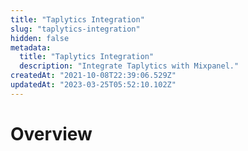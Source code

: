 ```yaml
---
title: "Taplytics Integration"
slug: "taplytics-integration"
hidden: false
metadata: 
  title: "Taplytics Integration"
  description: "Integrate Taplytics with Mixpanel."
createdAt: "2021-10-08T22:39:06.529Z"
updatedAt: "2023-03-25T05:52:10.102Z"
---
```


# Overview
